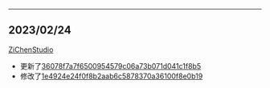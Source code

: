 
---

## 2023/02/24

[ZiChenStudio](https://github.com/ZiChenStudio)

- 更新了[36078f7a7f6500954579c06a73b071d041c1f8b5](https://github.com/ZiChenStudio/FriendLinkRepos/commit/36078f7a7f6500954579c06a73b071d041c1f8b5)
- 修改了[1e4924e24f0f8b2aab6c5878370a36100f8e0b19](https://github.com/ZiChenStudio/FriendLinkRepos/commit/1e4924e24f0f8b2aab6c5878370a36100f8e0b19)
